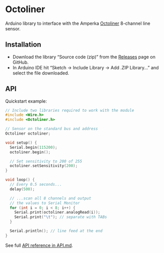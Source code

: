 # Octoliner

Arduino library to interface with the Amperka [Octoliner](https://my.amperka.com/products/octoliner) 8-channel line sensor.

## Installation

- Download the library “Source code (zip)” from the [Releases](https://github.com/amperka/Octoliner/releases) page on GitHub.
- In Arduino IDE hit “Sketch → Include Library → Add .ZIP Library...” and select the file downloaded.

## API

Quickstart example:

```cpp
// Include two libraries required to work with the module
#include <Wire.h>
#include <Octoliner.h>

// Sensor on the standard bus and address
Octoliner octoliner;

void setup() {
  Serial.begin(115200);
  octoliner.begin();

  // Set sensitivity to 200 of 255
  octoliner.setSensitivity(200);
}

void loop() {
  // Every 0.5 seconds...
  delay(500);

  // ...scan all 8 channels and output
  // the values to Serial Monitor
  for (int i = 0; i < 8; i++) {
    Serial.print(octoliner.analogRead(i));
    Serial.print("\t"); // separate with TABs
  }

  Serial.println(); // line feed at the end
}
```

See full [API reference in API.md](./API.md).
